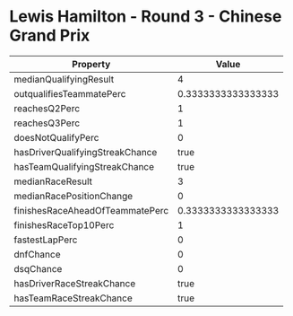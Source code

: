 # Lewis Hamilton - Round 3 - Chinese Grand Prix
Property | Value
--- | ---
medianQualifyingResult | 4
outqualifiesTeammatePerc | 0.3333333333333333
reachesQ2Perc | 1
reachesQ3Perc | 1
doesNotQualifyPerc | 0
hasDriverQualifyingStreakChance | true
hasTeamQualifyingStreakChance | true
medianRaceResult | 3
medianRacePositionChange | 0
finishesRaceAheadOfTeammatePerc | 0.3333333333333333
finishesRaceTop10Perc | 1
fastestLapPerc | 0
dnfChance | 0
dsqChance | 0
hasDriverRaceStreakChance | true
hasTeamRaceStreakChance | true
